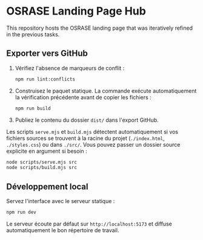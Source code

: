 # OSRASE Landing Page Hub

This repository hosts the OSRASE landing page that was iteratively refined in the previous tasks.

## Exporter vers GitHub

1. Vérifiez l'absence de marqueurs de conflit :
   ```bash
   npm run lint:conflicts
   ```
2. Construisez le paquet statique. La commande exécute automatiquement la vérification précédente avant de copier les fichiers :
   ```bash
   npm run build
   ```
3. Publiez le contenu du dossier `dist/` dans l'export GitHub.

Les scripts `serve.mjs` et `build.mjs` détectent automatiquement si vos fichiers sources se trouvent à la racine du projet (`./index.html`, `./styles.css`) ou dans `./src/`. Vous pouvez passer un dossier source explicite en argument si besoin :

```bash
node scripts/serve.mjs src
node scripts/build.mjs src
```

## Développement local

Servez l'interface avec le serveur statique :

```bash
npm run dev
```

Le serveur écoute par défaut sur `http://localhost:5173` et diffuse automatiquement le bon répertoire de travail.
